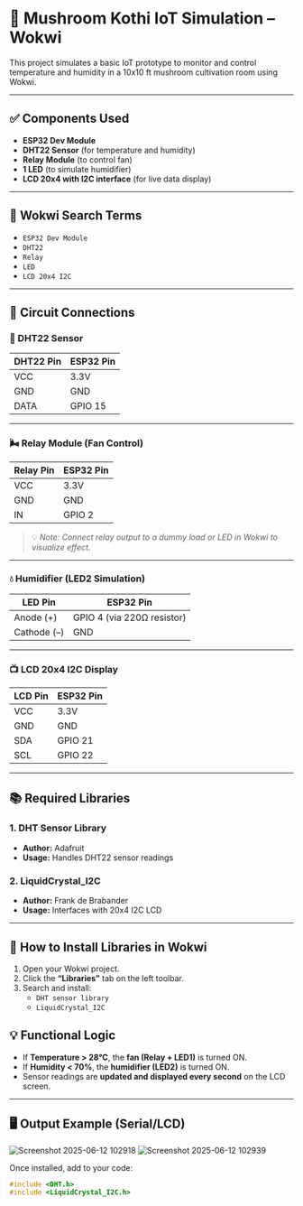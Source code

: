 # 🍄 Mushroom Kothi IoT Simulation – Wokwi

This project simulates a basic IoT prototype to monitor and control temperature and humidity in a 10x10 ft mushroom cultivation room using Wokwi.

---

## ✅ Components Used

- **ESP32 Dev Module**
- **DHT22 Sensor** (for temperature and humidity)
- **Relay Module** (to control fan)
- **1 LED** (to simulate humidifier)
- **LCD 20x4 with I2C interface** (for live data display)

---

## 🔩 Wokwi Search Terms

- `ESP32 Dev Module`
- `DHT22`
- `Relay`
- `LED`
- `LCD 20x4 I2C`

---

## 🔌 Circuit Connections

### 🧪 DHT22 Sensor

| DHT22 Pin | ESP32 Pin |
|-----------|------------|
| VCC       | 3.3V       |
| GND       | GND        |
| DATA      | GPIO 15    |

---

### 🌬 Relay Module (Fan Control)

| Relay Pin | ESP32 Pin |
|-----------|------------|
| VCC       | 3.3V       |
| GND       | GND        |
| IN        | GPIO 2     |

> 💡 *Note: Connect relay output to a dummy load or LED in Wokwi to visualize effect.*

---

### 💧 Humidifier (LED2 Simulation)

| LED Pin    | ESP32 Pin |
|------------|------------|
| Anode (+)  | GPIO 4 (via 220Ω resistor) |
| Cathode (–)| GND        |

---

### 📺 LCD 20x4 I2C Display

| LCD Pin | ESP32 Pin |
|---------|------------|
| VCC     | 3.3V       |
| GND     | GND        |
| SDA     | GPIO 21    |
| SCL     | GPIO 22    |

---

## 📚 Required Libraries

### 1. **DHT Sensor Library**
- **Author:** Adafruit
- **Usage:** Handles DHT22 sensor readings

### 2. **LiquidCrystal_I2C**
- **Author:** Frank de Brabander
- **Usage:** Interfaces with 20x4 I2C LCD

---

## 🧠 How to Install Libraries in Wokwi

1. Open your Wokwi project.
2. Click the **“Libraries”** tab on the left toolbar.
3. Search and install:
   - `DHT sensor library`
   - `LiquidCrystal_I2C`

## 💡 Functional Logic

- If **Temperature > 28°C**, the **fan (Relay + LED1)** is turned ON.
- If **Humidity < 70%**, the **humidifier (LED2)** is turned ON.
- Sensor readings are **updated and displayed every second** on the LCD screen.

---

## 🖥️ Output Example (Serial/LCD)
![Screenshot 2025-06-12 102918](https://github.com/user-attachments/assets/7e1ae53b-fc65-4df7-a350-b6d6390724f5)
![Screenshot 2025-06-12 102939](https://github.com/user-attachments/assets/3240e9c1-7150-427e-be02-aaedb229f775)





Once installed, add to your code:
```cpp
#include <DHT.h>
#include <LiquidCrystal_I2C.h>
